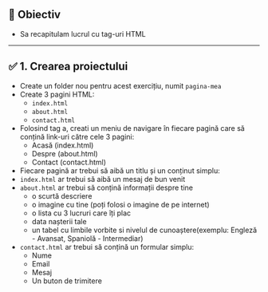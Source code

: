 ## 🎯 Obiectiv

- Sa recapitulam lucrul cu tag-uri HTML

---

## ✅ 1. Crearea proiectului

- Create un folder nou pentru acest exercițiu, numit `pagina-mea`
- Create 3 pagini HTML:
  - `index.html`
  - `about.html`
  - `contact.html`
- Folosind tag a, creati un meniu de navigare în fiecare pagină care să conțină link-uri către cele 3 pagini:
  - Acasă (index.html)
  - Despre (about.html)
  - Contact (contact.html)
- Fiecare pagină ar trebui să aibă un titlu și un conținut simplu:
- `index.html` ar trebui să aibă un mesaj de bun venit
- `about.html` ar trebui să conțină informații despre tine
  - o scurtă descriere
  - o imagine cu tine (poți folosi o imagine de pe internet)
  - o lista cu 3 lucruri care îți plac
  - data nașterii tale
  - un tabel cu limbile vorbite si nivelul de cunoaștere(exemplu: Engleză - Avansat, Spaniolă - Intermediar)
- `contact.html` ar trebui să conțină un formular simplu:
  - Nume
  - Email
  - Mesaj
  - Un buton de trimitere
